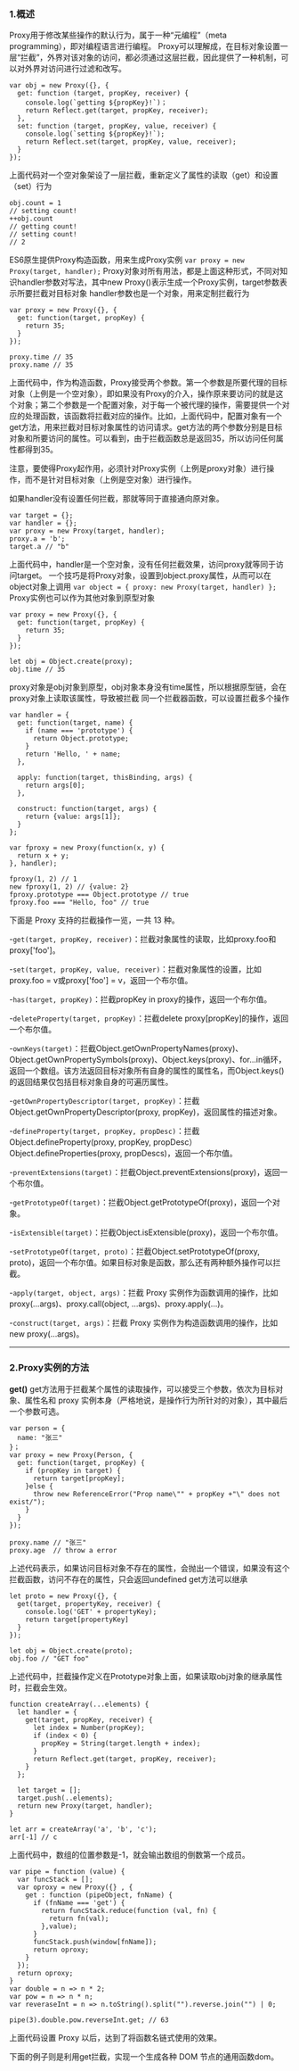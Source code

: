 ### 1.概述
Proxy用于修改某些操作的默认行为，属于一种“元编程”（meta programming），即对编程语言进行编程。
Proxy可以理解成，在目标对象设置一层“拦截”，外界对该对象的访问，都必须通过这层拦截，因此提供了一种机制，可以对外界对访问进行过滤和改写。
```
var obj = new Proxy({}, {
  get: function (target, propKey, receiver) {
    console.log(`getting ${propKey}!`)；
    return Reflect.get(target, propKey, receiver);
  },
  set: function (target, propKey, value, receiver) {
    console.log(`setting ${propKey}!`);
    return Reflect.set(target, propKey, value, receiver);
  }
});
```
上面代码对一个空对象架设了一层拦截，重新定义了属性的读取（get）和设置（set）行为
```
obj.count = 1
// setting count!
++obj.count
// getting count!
// setting count!
// 2
```
ES6原生提供Proxy构造函数，用来生成Proxy实例
`var proxy = new Proxy(target, handler);`
Proxy对象对所有用法，都是上面这种形式，不同对知识handler参数对写法，其中new Proxy()表示生成一个Proxy实例，target参数表示所要拦截对目标对象
handler参数也是一个对象，用来定制拦截行为
```
var proxy = new Proxy({}, {
  get: function(target, propKey) {
    return 35;
  }
});

proxy.time // 35
proxy.name // 35
```
上面代码中，作为构造函数，Proxy接受两个参数。第一个参数是所要代理的目标对象（上例是一个空对象），即如果没有Proxy的介入，操作原来要访问的就是这个对象；第二个参数是一个配置对象，对于每一个被代理的操作，需要提供一个对应的处理函数，该函数将拦截对应的操作。比如，上面代码中，配置对象有一个get方法，用来拦截对目标对象属性的访问请求。get方法的两个参数分别是目标对象和所要访问的属性。可以看到，由于拦截函数总是返回35，所以访问任何属性都得到35。

注意，要使得Proxy起作用，必须针对Proxy实例（上例是proxy对象）进行操作，而不是针对目标对象（上例是空对象）进行操作。

如果handler没有设置任何拦截，那就等同于直接通向原对象。
```
var target = {};
var handler = {};
var proxy = new Proxy(target, handler);
proxy.a = 'b';
target.a // "b"
```
上面代码中，handler是一个空对象，没有任何拦截效果，访问proxy就等同于访问target。
一个技巧是将Proxy对象，设置到object.proxy属性，从而可以在object对象上调用
`var object = { proxy: new Proxy(target, handler) };`
Proxy实例也可以作为其他对象到原型对象
```
var proxy = new Proxy({}, {
  get: function(target, propKey) {
    return 35;
  }
});

let obj = Object.create(proxy);
obj.time // 35
```
proxy对象是obj对象到原型，obj对象本身没有time属性，所以根据原型链，会在proxy对象上读取该属性，导致被拦截
同一个拦截器函数，可以设置拦截多个操作
```
var handler = {
  get: function(target, name) {
    if (name === 'prototype') {
      return Object.prototype;
    }
    return 'Hello, ' + name;
  },
  
  apply: function(target, thisBinding, args) {
    return args[0];
  },
  
  construct: function(target, args) {
    return {value: args[1]};
  } 
};

var fproxy = new Proxy(function(x, y) {
  return x + y;
}, handler);

fproxy(1, 2) // 1
new fproxy(1, 2) // {value: 2}
fproxy.prototype === Object.prototype // true
fproxy.foo === "Hello, foo" // true
```
下面是 Proxy 支持的拦截操作一览，一共 13 种。

-`get(target, propKey, receiver)`：拦截对象属性的读取，比如proxy.foo和proxy['foo']。 

-`set(target, propKey, value, receiver)`：拦截对象属性的设置，比如proxy.foo = v或proxy['foo'] = v，返回一个布尔值。 

-`has(target, propKey)`：拦截propKey in proxy的操作，返回一个布尔值。 

-`deleteProperty(target, propKey)`：拦截delete proxy[propKey]的操作，返回一个布尔值。 

-`ownKeys(target)`：拦截Object.getOwnPropertyNames(proxy)、Object.getOwnPropertySymbols(proxy)、Object.keys(proxy)、for...in循环，返回一个数组。该方法返回目标对象所有自身的属性的属性名，而Object.keys()的返回结果仅包括目标对象自身的可遍历属性。 

-`getOwnPropertyDescriptor(target, propKey)`：拦截Object.getOwnPropertyDescriptor(proxy, propKey)，返回属性的描述对象。 

-`defineProperty(target, propKey, propDesc)`：拦截Object.defineProperty(proxy, propKey, propDesc）Object.defineProperties(proxy, propDescs)，返回一个布尔值。 

-`preventExtensions(target)`：拦截Object.preventExtensions(proxy)，返回一个布尔值。 

-`getPrototypeOf(target)`：拦截Object.getPrototypeOf(proxy)，返回一个对象。 

-`isExtensible(target)`：拦截Object.isExtensible(proxy)，返回一个布尔值。 

-`setPrototypeOf(target, proto)`：拦截Object.setPrototypeOf(proxy, proto)，返回一个布尔值。如果目标对象是函数，那么还有两种额外操作可以拦截。 

-`apply(target, object, args)`：拦截 Proxy 实例作为函数调用的操作，比如proxy(...args)、proxy.call(object, ...args)、proxy.apply(...)。 

-`construct(target, args)`：拦截 Proxy 实例作为构造函数调用的操作，比如new proxy(...args)。

--------
### 2.Proxy实例的方法

**get()**
get方法用于拦截某个属性的读取操作，可以接受三个参数，依次为目标对象、属性名和 proxy 实例本身（严格地说，是操作行为所针对的对象），其中最后一个参数可选。
```
var person = {
  name: "张三"
}；
var proxy = new Proxy(Person, {
  get: function(target, propKey) {
    if (propKey in target) {
      return target[propKey];
    }else {
      throw new ReferenceError("Prop name\"" + propKey +"\" does not exist/");
    }
  }
});

proxy.name // "张三"
proxy.age  // throw a error
```
上述代码表示，如果访问目标对象不存在的属性，会抛出一个错误，如果没有这个拦截函数，访问不存在的属性，只会返回undefined
get方法可以继承
```
let proto = new Proxy({}, {
  get(target, propertyKey, receiver) {
    console.log('GET' + propertyKey);
    return target[propertyKey]
  }
});

let obj = Object.create(proto);
obj.foo // "GET foo"
```
上述代码中，拦截操作定义在Prototype对象上面，如果读取obj对象的继承属性时，拦截会生效。
```
function createArray(...elements) {
  let handler = {
    get(target, propKey, receiver) {
      let index = Number(propKey);
      if (index < 0) {
        propKey = String(target.length + index);
      }
      return Reflect.get(target, propKey, receiver);
    }
  };
  
  let target = [];
  target.push(..elements);
  return new Proxy(target, handler);
}

let arr = createArray('a', 'b', 'c');
arr[-1] // c
```
上面代码中，数组的位置参数是-1，就会输出数组的倒数第一个成员。
```
var pipe = function (value) {
  var funcStack = [];
  var oproxy = new Proxy({} , {
    get : function (pipeObject, fnName) {
      if (fnName === 'get') {
        return funcStack.reduce(function (val, fn) {
          return fn(val);
        },value);
      }
      funcStack.push(window[fnName]);
      return oproxy;
    }
  });
  return oproxy;
}
var double = n => n * 2;
var pow = n => n * n;
var reveraseInt = n => n.toString().split("").reverse.join("") | 0;

pipe(3).double.pow.reverseInt.get; // 63
```
上面代码设置 Proxy 以后，达到了将函数名链式使用的效果。

下面的例子则是利用get拦截，实现一个生成各种 DOM 节点的通用函数dom。
```

```
